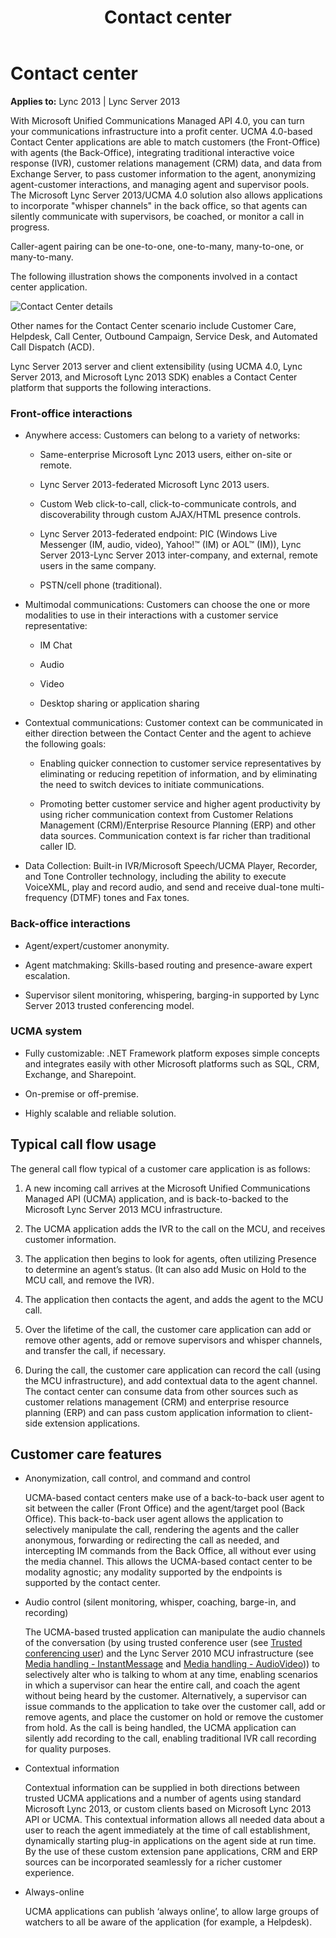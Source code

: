 ﻿---
title: Contact center
TOCTitle: Contact center
ms:assetid: 68d51b20-9fd5-4b24-b3f7-23b81168536e
ms:mtpsurl: https://msdn.microsoft.com/library/Dn465935(v=office.15)
ms:contentKeyID: 57102429
ms.date: 07/25/2014
mtps_version: v=office.15
---

# Contact center


**Applies to:** Lync 2013 | Lync Server 2013

 

With Microsoft Unified Communications Managed API 4.0, you can turn your communications infrastructure into a profit center. UCMA 4.0-based Contact Center applications are able to match customers (the Front-Office) with agents (the Back-Office), integrating traditional interactive voice response (IVR), customer relations management (CRM) data, and data from Exchange Server, to pass customer information to the agent, anonymizing agent-customer interactions, and managing agent and supervisor pools. The Microsoft Lync Server 2013/UCMA 4.0 solution also allows applications to incorporate "whisper channels" in the back office, so that agents can silently communicate with supervisors, be coached, or monitor a call in progress.

Caller-agent pairing can be one-to-one, one-to-many, many-to-one, or many-to-many.

The following illustration shows the components involved in a contact center application.

![Contact Center details](images/Dn465935.UCMA-ContactCenter2(Office.15).jpg "Contact Center details")

Other names for the Contact Center scenario include Customer Care, Helpdesk, Call Center, Outbound Campaign, Service Desk, and Automated Call Dispatch (ACD).

Lync Server 2013 server and client extensibility (using UCMA 4.0, Lync Server 2013, and Microsoft Lync 2013 SDK) enables a Contact Center platform that supports the following interactions.


### Front-office interactions

  - Anywhere access: Customers can belong to a variety of networks:
    
      - Same-enterprise Microsoft Lync 2013 users, either on-site or remote.
    
      - Lync Server 2013-federated Microsoft Lync 2013 users.
    
      - Custom Web click-to-call, click-to-communicate controls, and discoverability through custom AJAX/HTML presence controls.
    
      - Lync Server 2013-federated endpoint: PIC (Windows Live Messenger (IM, audio, video), Yahoo\!™ (IM) or AOL™ (IM)), Lync Server 2013-Lync Server 2013 inter-company, and external, remote users in the same company.
    
      - PSTN/cell phone (traditional).

  - Multimodal communications: Customers can choose the one or more modalities to use in their interactions with a customer service representative:
    
      - IM Chat
    
      - Audio
    
      - Video
    
      - Desktop sharing or application sharing

  - Contextual communications: Customer context can be communicated in either direction between the Contact Center and the agent to achieve the following goals:
    
      - Enabling quicker connection to customer service representatives by eliminating or reducing repetition of information, and by eliminating the need to switch devices to initiate communications.
    
      - Promoting better customer service and higher agent productivity by using richer communication context from Customer Relations Management (CRM)/Enterprise Resource Planning (ERP) and other data sources. Communication context is far richer than traditional caller ID.

  - Data Collection: Built-in IVR/Microsoft Speech/UCMA Player, Recorder, and Tone Controller technology, including the ability to execute VoiceXML, play and record audio, and send and receive dual-tone multi-frequency (DTMF) tones and Fax tones.

### Back-office interactions

  - Agent/expert/customer anonymity.

  - Agent matchmaking: Skills-based routing and presence-aware expert escalation.

  - Supervisor silent monitoring, whispering, barging-in supported by Lync Server 2013 trusted conferencing model.

### UCMA system

  - Fully customizable: .NET Framework platform exposes simple concepts and integrates easily with other Microsoft platforms such as SQL, CRM, Exchange, and Sharepoint.

  - On-premise or off-premise.

  - Highly scalable and reliable solution.

## Typical call flow usage

The general call flow typical of a customer care application is as follows:

1.  A new incoming call arrives at the Microsoft Unified Communications Managed API (UCMA) application, and is back-to-backed to the Microsoft Lync Server 2013 MCU infrastructure.

2.  The UCMA application adds the IVR to the call on the MCU, and receives customer information.

3.  The application then begins to look for agents, often utilizing Presence to determine an agent’s status. (It can also add Music on Hold to the MCU call, and remove the IVR).

4.  The application then contacts the agent, and adds the agent to the MCU call.

5.  Over the lifetime of the call, the customer care application can add or remove other agents, add or remove supervisors and whisper channels, and transfer the call, if necessary.

6.  During the call, the customer care application can record the call (using the MCU infrastructure), and add contextual data to the agent channel. The contact center can consume data from other sources such as customer relations management (CRM) and enterprise resource planning (ERP) and can pass custom application information to client-side extension applications.

## Customer care features

  - Anonymization, call control, and command and control
    
    UCMA-based contact centers make use of a back-to-back user agent to sit between the caller (Front Office) and the agent/target pool (Back Office). This back-to-back user agent allows the application to selectively manipulate the call, rendering the agents and the caller anonymous, forwarding or redirecting the call as needed, and intercepting IM commands from the Back Office, all without ever using the media channel. This allows the UCMA-based contact center to be modality agnostic; any modality supported by the endpoints is supported by the contact center.

  - Audio control (silent monitoring, whisper, coaching, barge-in, and recording)
    
    The UCMA-based trusted application can manipulate the audio channels of the conversation (by using trusted conference user (see [Trusted conferencing user](trusted-conferencing-user.md)) and the Lync Server 2010 MCU infrastructure (see [Media handling - InstantMessage](media-handling-instantmessage.md) and [Media handling - AudioVideo](media-handling-audiovideo.md))) to selectively alter who is talking to whom at any time, enabling scenarios in which a supervisor can hear the entire call, and coach the agent without being heard by the customer. Alternatively, a supervisor can issue commands to the application to take over the customer call, add or remove agents, and place the customer on hold or remove the customer from hold. As the call is being handled, the UCMA application can silently add recording to the call, enabling traditional IVR call recording for quality purposes.

  - Contextual information
    
    Contextual information can be supplied in both directions between trusted UCMA applications and a number of agents using standard Microsoft Lync 2013, or custom clients based on Microsoft Lync 2013 API or UCMA. This contextual information allows all needed data about a user to reach the agent immediately at the time of call establishment, dynamically starting plug-in applications on the agent side at run time. By the use of these custom extension pane applications, CRM and ERP sources can be incorporated seamlessly for a richer customer experience.

  - Always-online
    
    UCMA applications can publish ‘always online’, to allow large groups of watchers to all be aware of the application (for example, a Helpdesk).


